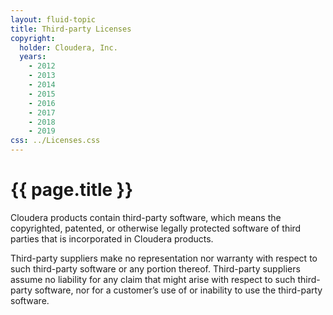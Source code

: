 ```yaml
---
layout: fluid-topic
title: Third-party Licenses
copyright:
  holder: Cloudera, Inc.
  years:
    - 2012
    - 2013
    - 2014
    - 2015
    - 2016
    - 2017
    - 2018
    - 2019
css: ../Licenses.css
---
```

# {{ page.title }}

Cloudera products contain third-party software, which means the
copyrighted, patented, or otherwise legally protected software of third
parties that is incorporated in Cloudera products.

Third-party suppliers make no representation nor warranty with respect
to such third-party software or any portion thereof. Third-party
suppliers assume no liability for any claim that might arise with
respect to such third-party software, nor for a customer’s use of or
inability to use the third-party software.
